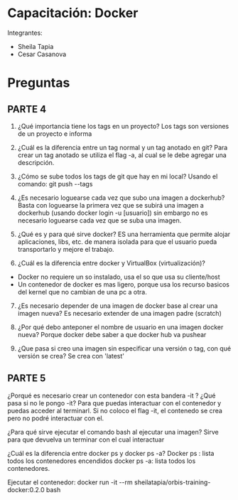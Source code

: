 # Capacitación: Docker
Integrantes:
- Sheila Tapia
- Cesar Casanova

# Preguntas

## PARTE 4
1. ¿Qué importancia tiene los tags en un proyecto?
Los tags son versiones de un proyecto e informa 

2. ¿Cuál es la diferencia entre un tag normal y un tag anotado en git?
Para crear un tag anotado se utiliza el flag -a, al cual se le debe agregar una descripción.

3. ¿Cómo se sube todos los tags de git que hay en mi local?
Usando el comando: git push --tags 

4. ¿Es necesario loguearse cada vez que subo una imagen a dockerhub?
Basta con loguearse la primera vez que se subirá una imagen a dockerhub (usando docker login -u [usuario]) sin embargo no es necesario loguearse cada vez que se suba una imagen.

5. ¿Qué es y para qué sirve docker?
ES una herramienta que permite alojar aplicaciones, libs, etc. de manera isolada para que el usuario pueda transportarlo y mejore el trabajo.

6. ¿Cuál es la diferencia entre docker y VirtualBox (virtualización)?
- Docker no requiere un so instalado, usa el so que usa su cliente/host
- Un contenedor de docker es mas ligero, porque usa los recurso basicos del kernel que no cambian de una pc a otra.

7. ¿Es necesario depender de una imagen de docker base al crear una imagen nueva?
Es necesario extender de una imagen padre (scratch)

8. ¿Por qué debo anteponer el nombre de usuario en una imagen docker nueva?
Porque docker debe saber a que docker hub va  pushear

9. ¿Que pasa si creo una imagen sin especificar una versión o tag, con qué versión se crea?
Se crea con 'latest'

## PARTE 5
¿Porqué es necesario crear un contenedor con esta bandera -it ? ¿Qué pasa si no le pongo -it?
Para que puedas interactuar con el contenedor y puedas acceder al terminarl. Si no coloco el flag -it, el contenedo se crea pero no podré interactuar con el.

¿Para qué sirve ejecutar el comando bash al ejecutar una imagen?
Sirve para que devuelva un terminar con el cual interactuar


¿Cuál es la diferencia entre docker ps y docker ps -a?
Docker ps : lista todos los contenedores encendidos
docker ps -a: lista todos los contenedores.

Ejecutar el contenedor:
docker run -it --rm sheilatapia/orbis-training-docker:0.2.0 bash
